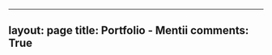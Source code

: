 
---
layout: page
title: Portfolio - Mentii
comments: True
---



<script async class="speakerdeck-embed" data-id="126e7e20eed501315b3b2e79871312e8" data-ratio="1.33333333333333" src="//speakerdeck.com/assets/embed.js"></script>